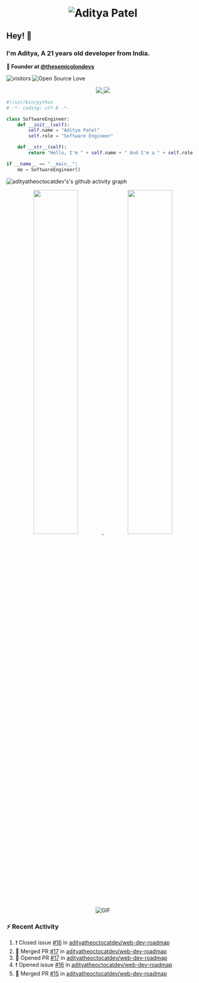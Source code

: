 <h1 align="center">
  <img src="https://raw.githubusercontent.com/adityatheoctocatdev/adityatheoctocatdev/main/name.svg" alt="Aditya Patel" />
</h1>

## Hey! 👋
### I'm Aditya, A 21 years old developer from India.

**🧭 Founder at [@thesemicolondevs](https://github.com/thesemicolondevs)**

![visitors](https://visitor-badge.laobi.icu/badge?page_id=adityatheoctocatdev.adityatheoctocatdev)
![Open Source Love](https://badges.frapsoft.com/os/v1/open-source.svg?v=102)

<p align="center">
  <a href="https://github.com/adityatheoctocatdev?tab=followers">
    <img src="https://img.shields.io/github/followers/adityatheoctocatdev?tab=followers?label=blue&logo=github&style=for-the-badge" />
  </a>
  <a href="https://twitter.com/adptheoctcatdev">
    <img src="https://img.shields.io/twitter/follow/adptheoctcatdev?label=Twitter&logo=twitter&style=for-the-badge" />
  </a>
</p>

```python
#!/usr/bin/python
# -*- coding: utf-8 -*-

class SoftwareEngineer:
    def __init__(self):
        self.name = "Aditya Patel"
        self.role = "Software Engineer"

    def __str__(self):
        return "Hello, I'm " + self.name + " And I'm a " + self.role

if __name__ == "__main__":
    me = SoftwareEngineer()
```

![adityatheoctocatdev's's github activity graph](https://activity-graph.herokuapp.com/graph?username=adityatheoctocatdev&theme=xcode&hide_border=true)

<p align="center">
  <a href="https://github-readme-stats.vercel.app/api?username=adityatheoctocatdev&show_icons=true&theme=dark&hide_border=true">
    <img width="48%" src="https://github-readme-stats.vercel.app/api?username=adityatheoctocatdev&show_icons=true&theme=dark&hide_border=true" />
  </a>
  <a href="https://github-readme-streak-stats.herokuapp.com/?user=adityatheoctocatdev&theme=dark&hide_border=true">
    <img width="48%" src="https://github-readme-streak-stats.herokuapp.com/?user=adityatheoctocatdev&theme=dark&hide_border=true" />
  </a>
  <img alt="GIF" src="https://media.giphy.com/media/RK5KD6UcUpAt92zZvt/giphy.gif" />
</p>

### :zap: Recent Activity

<!--START_SECTION:activity-->
1. ❗️ Closed issue [#16](https://github.com/adityatheoctocatdev/web-dev-roadmap/issues/16) in [adityatheoctocatdev/web-dev-roadmap](https://github.com/adityatheoctocatdev/web-dev-roadmap)
2. 🎉 Merged PR [#17](https://github.com/adityatheoctocatdev/web-dev-roadmap/pull/17) in [adityatheoctocatdev/web-dev-roadmap](https://github.com/adityatheoctocatdev/web-dev-roadmap)
3. 💪 Opened PR [#17](https://github.com/adityatheoctocatdev/web-dev-roadmap/pull/17) in [adityatheoctocatdev/web-dev-roadmap](https://github.com/adityatheoctocatdev/web-dev-roadmap)
4. ❗️ Opened issue [#16](https://github.com/adityatheoctocatdev/web-dev-roadmap/issues/16) in [adityatheoctocatdev/web-dev-roadmap](https://github.com/adityatheoctocatdev/web-dev-roadmap)
5. 🎉 Merged PR [#15](https://github.com/adityatheoctocatdev/web-dev-roadmap/pull/15) in [adityatheoctocatdev/web-dev-roadmap](https://github.com/adityatheoctocatdev/web-dev-roadmap)
<!--END_SECTION:activity-->
